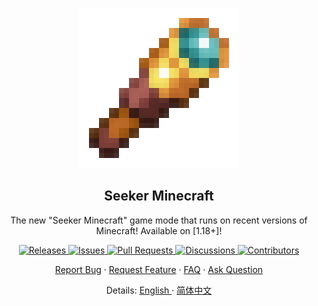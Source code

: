 <p align="center">
    <img width="256px" src="../icons/Seeker Minecraft Icon.png" alt="Seeker Minecraft Readme" />
    <h2 align="center">Seeker Minecraft</h2>
    <p align="center">The new "Seeker Minecraft" game mode that runs on recent versions of Minecraft! Available on [1.18+]!  </p>
</p>

<p align="center">
    <a href="https://github.com/MegaKylin/Seeker-Minecraft/releases">
        <img src="https://img.shields.io/github/release/MegaKylin/Seeker-Minecraft?color=green&label=Download Releases" alt="Releases" />
    </a>
    <a href="https://github.com/MegaKylin/Seeker-Minecraft/issues">
        <img src="https://img.shields.io/github/issues/MegaKylin/Seeker-Minecraft?color=blue&label=Issues" alt="Issues" />
    </a>
    <a href="https://github.com/MegaKylin/Seeker-Minecraft/pulls">
        <img src="https://img.shields.io/github/issues-pr/MegaKylin/Seeker-Minecraft?color=blue&label=Pull Requests" alt="Pull Requests" />
    </a>
    <a href="https://github.com/MegaKylin/Seeker-Minecraft/discussions">
        <img src="https://img.shields.io/github/discussions/MegaKylin/Seeker-Minecraft?color=blue&label=Discussions" alt="Discussions" />
    </a>
    <a href="https://github.com/MegaKylin/Seeker-Minecraft/graphs/contributors">
        <img  src="https://img.shields.io/github/contributors/MegaKylin/Seeker-Minecraft?color=orange&label=Contributors" alt="Contributors" />
    </a>
</p>

<p align="center">
    <a href="https://github.com/MegaKylin/Seeker-Minecraft/issues/new?assignees=&labels=bug&projects=&template=bug_report.yml">Report Bug</a>
    ·
    <a href="https://github.com/MegaKylin/Seeker-Minecraft/issues/new?assignees=&labels=enhancement&projects=&template=feature_request.yml">Request Feature</a>
    ·
    <a href="https://github.com/MegaKylin/Seeker-Minecraft/discussions/">FAQ</a>
    ·
    <a href="https://github.com/MegaKylin/Seeker-Minecraft/discussions/new?category=q-a">Ask Question</a>
</p>

<p align="center">
    Details: 
    <a href="../docs/readme_en_ww.md">English </a>
    ·
    <a href="../docs/readme_zh_cn.md">简体中文</a>
</p>
